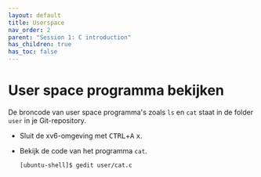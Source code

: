 ```yaml
---
layout: default
title: Userspace
nav_order: 2
parent: "Session 1: C introduction"
has_children: true
has_toc: false
---
```


# User space programma bekijken

De broncode van user space programma's zoals `ls` en `cat` staat in de folder `user` in je Git-repository.

* Sluit de xv6-omgeving met <kbd>CTRL</kbd>+<kbd>A</kbd> <kbd>x</kbd>.
* Bekijk de code van het programma `cat`.

  ```console
  [ubuntu-shell]$ gedit user/cat.c
  ```
